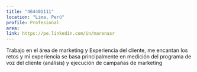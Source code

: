 ```yaml
---
title: "464401111"
location: "Lima, Perú"
profile: Profesional
area: 
link: https://pe.linkedin.com/in/marenasr
---
```


Trabajo en el área de marketing y Experiencia del cliente, me encantan los retos y mi experiencia se basa principalmente en medición del programa de voz del cliente (análisis) y ejecución de campañas de marketing